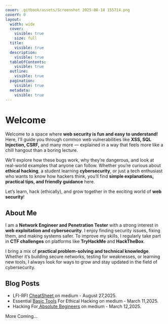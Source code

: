 ```yaml
---
cover: .gitbook/assets/Screenshot 2025-08-14 155714.png
coverY: 0
layout:
  width: wide
  cover:
    visible: true
    size: full
  title:
    visible: true
  description:
    visible: true
  tableOfContents:
    visible: true
  outline:
    visible: true
  pagination:
    visible: true
  metadata:
    visible: true
---
```


# Welcome

Welcome to a space where **web security is fun and easy to understand!**\
Here, I’ll guide you through common web vulnerabilities like **XSS, SQL Injection, CSRF,** and many more — explained in a way that feels more like a chill hangout than a boring lecture.

We’ll explore how these bugs work, why they’re dangerous, and look at real-world examples that anyone can follow. Whether you’re curious about **ethical hacking**, a student learning **cybersecurity**, or just a tech enthusiast who wants to know how hackers think, you’ll find **simple explanations, practical tips, and friendly guidance** here.

Let’s learn, hack (ethically), and grow together in the exciting world of **web security**!



## About Me

I am a **Network Engineer and Penetration Tester** with a strong interest in **web exploitation and cybersecurity**. I enjoy finding security issues, fixing them, and making systems safer. To improve my skills, I regularly take part in **CTF challenges** on platforms like **TryHackMe** and **HackTheBox**.

I bring a mix of **practical problem-solving and technical knowledge**. Whether it’s building secure networks, testing for weaknesses, or learning new tools, I always look for ways to grow and stay updated in the field of cybersecurity.



## Blog Posts

* LFI-RFI [CheatSheet ](https://medium.com/@rajaaa0049/lfi-rfi-cheat-sheet-for-ctfs-83de4c585fe1)on medium - August 27,2025.
* Essential [Basic Tools](https://medium.com/@rajaaa0049/the-pentesters-toolkit-essential-basic-tools-for-ethical-hacking-in-2025-e508e8f855a4) For Ethical Hacking on medium - March 11,2025.
* Hacking For[ Absolute Begineers](https://medium.com/@rajaaa0049/hacking-for-absolute-beginners-your-free-step-by-step-guide-to-cybersecurity-no-coding-required-536c084f34bc) on  medium - March 12,2025.



More Coming...





